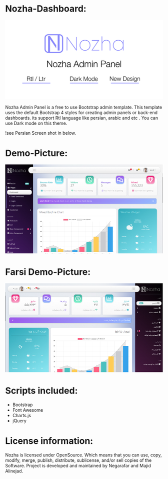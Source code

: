 # Nozha-Dashboard:
![picture](img/banner.jpg)

Nozha Admin Panel is a free to use Bootstrap admin template. This template uses the default Bootstrap 4 styles for creating admin panels or back-end dashboards.
its support Rtl language like persian, arabic and etc .
You can use Dark mode on this theme.

!see Persian Screen shot in below.
 
# Demo-Picture:
![picture](img/screen.jpg)



# Farsi Demo-Picture:
![picture](img/screen-fa.jpg)

# Scripts included:
- Bootstrap
- Font Awesome
- Charts.js
- jQuery
 
# License information:
Nozha is licensed under OpenSource. Which means that you can use, copy, modify, merge, publish, distribute, sublicense, and/or sell copies of the Software.
Project is developed and maintained by Negarafar and Majid Alinejad.
